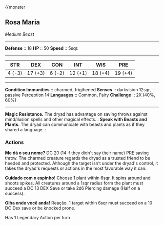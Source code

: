 {{monster
## Rosa Maria
*Medium Beast*
___
**Defense**     :: 18
**HP**          :: 50
**Speed**       :: 5sqr.
___
|  STR   |   DEX   |  CON   |   INT   |   WIS   |   PRE   |
|:------:|:-------:|:------:|:-------:|:-------:|:-------:|
| 4 (-3) | 17 (+3) | 6 (-2) | 12 (+1) | 18 (+4) | 19 (+4) | 
___
**Condition Immunities** :: charmed, frigthened
**Senses**               :: darkvision 12sqr, passive Perception 14
**Languages**            :: Common, Fairy
**Challenge**            :: 2X (40%, 60%)
___
**Magic Resistance.** The dryad has advantage on saving throws against mind/ilusion spells and other magical effects.
:
**Speak with Beasts and Plants.** The dryad can communicate with beasts and plants as if they shared a language.
:

### Actions
**Me dá o seu nome?** DC 20 (14 if they didn't say their name) PRE saving throw. The charmed creature regards the dryad as a trusted friend to be heeded and protected. Although the target isn't under the dryad's control, it takes the dryad's requests or actions in the most favorable way it can.

**Cuidado com o espinho!** Choose 1 plant within 6sqr. It spins around and shoots spikes. All creatures around a 1sqr radius form the plant must succeed a DC 13 DEX Save or take 2d6 Piercing damage (Half on a success).

**Olha onde você anda!** Reação. 1 target within 6sqr must succeed on a 10 DC Dex save or be knocked prone.

Has 1 Legendary Action per turn